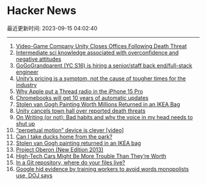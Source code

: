 # Hacker News

最近更新时间: 2023-09-15 04:02:40

--- 
1. [Video-Game Company Unity Closes Offices Following Death Threat](https://www.bloomberg.com/news/articles/2023-09-14/video-game-company-unity-closes-offices-following-death-threat) 
2. [Intermediate sci knowledge associated with overconfidence and negative attitudes](https://www.nature.com/articles/s41562-023-01677-8) 
3. [GoGoGrandparent (YC S16) is hiring a senior/staff back end/full-stack engineer](https://news.ycombinator.com/item?id=37511584) 
4. [Unity’s pricing is a symptom, not the cause of tougher times for the industry](https://www.gamesindustry.biz/unitys-pricing-is-a-symptom-not-the-cause-of-tougher-times-ahead-for-the-games-industry-opinion) 
5. [Why Apple put a Thread radio in the iPhone 15 Pro](https://www.theverge.com/2023/9/14/23871781/apple-iphone-15-pro-thread-radio-bluetooth) 
6. [Chromebooks will get 10 years of automatic updates](https://blog.google/outreach-initiatives/education/automatic-update-extension-chromebook/) 
7. [Stolen van Gogh Painting Worth Millions Returned in an IKEA Bag](https://www.smithsonianmag.com/smart-news/dutch-art-detective-recovers-a-van-gogh-stolen-in-2020-180982896/) 
8. [Unity cancels town hall over reported death threats](https://www.theverge.com/2023/9/14/23873628/unity-death-threats-john-riccitiello) 
9. [On Writing (or not): Bad habits and why the voice in my head needs to shut up](https://bessstillman.substack.com/p/on-writing-or-not) 
10. [“perpetual motion” device is clever [video]](https://www.youtube.com/watch?v=r_LG8FDt51U) 
11. [Can I take ducks home from the park?](https://dynomight.net/ducks/) 
12. [Stolen van Gogh painting returned in an IKEA bag](https://www.smithsonianmag.com/smart-news/dutch-art-detective-recovers-a-van-gogh-stolen-in-2020-180982896/) 
13. [Project Oberon (New Edition 2013)](https://people.inf.ethz.ch/wirth/ProjectOberon/) 
14. [High-Tech Cars Might Be More Trouble Than They’re Worth](https://www.scientificamerican.com/article/high-tech-cars-might-be-more-trouble-than-theyre-worth/) 
15. [In a Git repository, where do your files live?](https://jvns.ca/blog/2023/09/14/in-a-git-repository--where-do-your-files-live-/) 
16. [Google hid evidence by training workers to avoid words monopolists use, DOJ says](https://arstechnica.com/tech-policy/2023/09/google-hid-evidence-by-training-workers-to-avoid-words-monopolists-use-doj-says/) 
